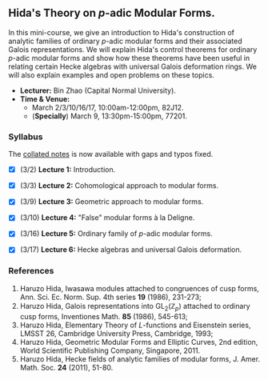<head>
    <script src="https://cdn.mathjax.org/mathjax/latest/MathJax.js?config=TeX-AMS-MML_HTMLorMML" type="text/javascript"></script>
    <script type="text/x-mathjax-config">
        MathJax.Hub.Config({
            tex2jax: {
            skipTags: ['script', 'noscript', 'style', 'textarea', 'pre'],
            inlineMath: [['$','$']]
            }
        });
    </script>
</head>

## Hida's Theory on _p_-adic Modular Forms.

In this mini-course, we give an introduction to Hida's construction of analytic families of ordinary _p_-adic modular forms and their associated Galois representations. We will explain Hida's control theorems for ordinary _p_-adic modular forms and show how these theorems have been useful in relating certain Hecke algebras with universal Galois deformation rings. We will also explain examples and open problems on these topics.
- **Lecturer:** Bin Zhao (Capital Normal University).
- **Time & Venue:** 
  - March 2/3/10/16/17, 10:00am-12:00pm, 82J12.
  - (**Specially**) March 9, 13:30pm-15:00pm, 77201.


### Syllabus

The [collated notes](./blurbs/Hida.pdf) is now available with gaps and typos fixed.

- [x] (3/2) **Lecture 1:** Introduction. 
- [x] (3/3) **Lecture 2:** Cohomological approach to modular forms. 
- [x] (3/9) **Lecture 3:** Geometric approach to modular forms. 
- [x] (3/10) **Lecture 4:** "False" modular forms à la Deligne. 
- [x] (3/16) **Lecture 5:** Ordinary family of _p_-adic modular forms. 
- [x] (3/17) **Lecture 6:** Hecke algebras and universal Galois deformation. 


### References

1. Haruzo Hida, Iwasawa modules attached to congruences of cusp forms, Ann. Sci. Ec. Norm. Sup. 4th series **19** (1986), 231-273;
2. Haruzo Hida, Galois representations into $\mathrm{GL}_2(\mathbb{Z}_p)$ attached to ordinary cusp forms, Inventiones Math. **85** (1986), 545-613;
3. Haruzo Hida, Elementary Theory of $L$-functions and Eisenstein series, LMSST 26, Cambridge University Press, Cambridge, 1993;
4. Haruzo Hida, Geometric Modular Forms and Elliptic Curves, 2nd edition, World Scientific Publishing Company, Singapore, 2011.
5. Haruzo Hida, Hecke fields of analytic families of modular forms, J. Amer. Math. Soc. **24** (2011), 51-80.